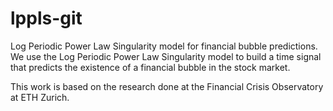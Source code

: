 # lppls-git
Log Periodic Power Law Singularity model for financial bubble predictions. 
We use the Log Periodic Power Law Singularity model to build a time signal that predicts the existence of a financial bubble in the stock market.

This work is based on the research done at the Financial Crisis Observatory at ETH Zurich.
